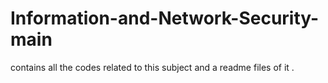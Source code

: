 # Information-and-Network-Security-main
contains all the codes related to this subject and a readme files of it . 
